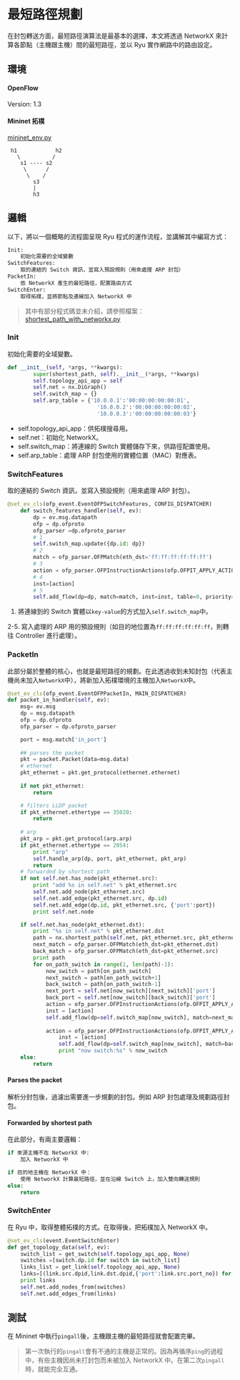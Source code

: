 # 最短路徑規劃

在封包轉送方面，最短路徑演算法是最基本的選擇，本文將透過 NetworkX 來計算各節點（主機跟主機）間的最短路徑，並以 Ryu 實作網路中的路由設定。

## 環境

#### OpenFlow

Version: 1.3

#### Mininet 拓樸
[mininet_env.py](https://github.com/YanHaoChen/Learning-SDN/blob/master/Controller/Ryu/ShortestPath/mininet_env.py)

```
 h1            h2
   \          /
    s1 ---- s2
     \      /
      \    /
        s3
        |
        h3
```

## 邏輯

以下，將以一個概略的流程圖呈現 Ryu 程式的運作流程，並講解其中編寫方式：

```python
Init:
	初始化需要的全域變數
SwitchFeatures:
	取的連結的 Switch 資訊，並寫入預設規則（用來處理 ARP 封包）
PacketIn:
	依 NetworkX 產生的最短路徑，配置路由方式
SwitchEnter:
	取得拓樸，並將節點及連線加入 NetworkX 中
```

> 其中有部分程式碼並未介紹，請參照檔案：[shortest\_path\_with\_networkx.py](https://github.com/YanHaoChen/Learning-SDN/blob/master/Controller/Ryu/ShortestPath/shortest_path_with_networkx.py) 

###  Init

初始化需要的全域變數。

```python
def __init__(self, *args, **kwargs):
		super(shortest_path, self).__init__(*args, **kwargs)
		self.topology_api_app = self
		self.net = nx.DiGraph()
		self.switch_map = {}
		self.arp_table = {'10.0.0.1':'00:00:00:00:00:01',
							'10.0.0.2':'00:00:00:00:00:02',
							'10.0.0.3':'00:00:00:00:00:03'}
```

* self.topology\_api\_app：供拓樸搜尋用。
* self.net：初始化 NetworkX。
* self.switch\_map：將連線的 Switch 實體儲存下來，供路徑配置使用。
* self.arp_table：處理 ARP 封包使用的實體位置（MAC）對應表。

### SwitchFeatures

取的連結的 Switch 資訊，並寫入預設規則（用來處理 ARP 封包）。

```python
@set_ev_cls(ofp_event.EventOFPSwitchFeatures, CONFIG_DISPATCHER)
	def switch_features_handler(self, ev):
		dp = ev.msg.datapath
		ofp = dp.ofproto
		ofp_parser =dp.ofproto_parser
		# 1
		self.switch_map.update({dp.id: dp})
		# 2 
		match = ofp_parser.OFPMatch(eth_dst='ff:ff:ff:ff:ff:ff')
		# 3
		action = ofp_parser.OFPInstructionActions(ofp.OFPIT_APPLY_ACTIONS, [ofp_parser.OFPActionOutput(ofp.OFPP_CONTROLLER)])
		# 4
		inst=[action]
		# 5
		self.add_flow(dp=dp, match=match, inst=inst, table=0, priority=100)
```

1. 將連線到的 Switch 實體以`key-value`的方式加入`self.switch_map`中。

2-5. 寫入處理的 ARP 用的預設規則（如目的地位置為`ff:ff:ff:ff:ff:ff`，則轉往 Controller 進行處理）。

### PacketIn

此部分屬於整體的核心，也就是最短路徑的規劃。在此透過收到未知封包（代表主機尚未加入`NetworkX`中），將新加入拓樸環境的主機加入`NetworkX`中。

```python
@set_ev_cls(ofp_event.EventOFPPacketIn, MAIN_DISPATCHER)
def packet_in_handler(self, ev):
	msg= ev.msg
	dp = msg.datapath
	ofp = dp.ofproto
	ofp_parser = dp.ofproto_parser

	port = msg.match['in_port']
		
	## parses the packet
	pkt = packet.Packet(data=msg.data)
	# ethernet
	pkt_ethernet = pkt.get_protocol(ethernet.ethernet)
		
	if not pkt_ethernet:
		return

	# filters LLDP packet
	if pkt_ethernet.ethertype == 35020:
		return
		
	# arp
	pkt_arp = pkt.get_protocol(arp.arp)
	if pkt_ethernet.ethertype == 2054:
		print "arp"
		self.handle_arp(dp, port, pkt_ethernet, pkt_arp)
		return
	# forwarded by shortest path
	if not self.net.has_node(pkt_ethernet.src):
		print "add %s in self.net" % pkt_ethernet.src
		self.net.add_node(pkt_ethernet.src)
		self.net.add_edge(pkt_ethernet.src, dp.id)
		self.net.add_edge(dp.id, pkt_ethernet.src, {'port':port})
		print self.net.node

	if self.net.has_node(pkt_ethernet.dst):
		print "%s in self.net" % pkt_ethernet.dst
		path = nx.shortest_path(self.net, pkt_ethernet.src, pkt_ethernet.dst)
		next_match = ofp_parser.OFPMatch(eth_dst=pkt_ethernet.dst)
		back_match = ofp_parser.OFPMatch(eth_dst=pkt_ethernet.src)
		print path
		for on_path_switch in range(1, len(path)-1):
			now_switch = path[on_path_switch]
			next_switch = path[on_path_switch+1]
			back_switch = path[on_path_switch-1]
			next_port = self.net[now_switch][next_switch]['port']
			back_port = self.net[now_switch][back_switch]['port']
			action = ofp_parser.OFPInstructionActions(ofp.OFPIT_APPLY_ACTIONS, [ofp_parser.OFPActionOutput(next_port)])
			inst = [action]
			self.add_flow(dp=self.switch_map[now_switch], match=next_match, inst=inst, table=0)
				
			action = ofp_parser.OFPInstructionActions(ofp.OFPIT_APPLY_ACTIONS, [ofp_parser.OFPActionOutput(back_port)])
				inst = [action]
				self.add_flow(dp=self.switch_map[now_switch], match=back_match, inst=inst, table=0)
				print "now switch:%s" % now_switch
	else:
		return
```

#### Parses the packet

解析分封包後，過濾出需要進一步規劃的封包。例如 ARP 封包處理及規劃路徑封包。

#### Forwarded by shortest path

在此部分，有兩主要邏輯：

```python
if 來源主機不在 NetworkX 中:
	加入 NetworkX 中

if 目的地主機在 NetworkX 中：
	使用 NetworkX 計算最短路徑，並在沿線 Switch 上，加入雙向轉送規則
else:
	return
```

### SwitchEnter

在 Ryu 中，取得整體拓樸的方式。在取得後，把拓樸加入 NetworkX 中。

```python
@set_ev_cls(event.EventSwitchEnter)
def get_topology_data(self, ev):
	switch_list = get_switch(self.topology_api_app, None)
	switches =[switch.dp.id for switch in switch_list]
	links_list = get_link(self.topology_api_app, None)
	links=[(link.src.dpid,link.dst.dpid,{'port':link.src.port_no}) for link in links_list]
	print links		
	self.net.add_nodes_from(switches)
	self.net.add_edges_from(links)
```

## 測試

在 Mininet 中執行`pingall`後，主機跟主機的最短路徑就會配置完畢。

> 第一次執行的`pingall`會有不通的主機是正常的。因為再循序`ping`的過程中，有些主機因尚未打封包而未被加入 NetworkX 中。在第二次`pingall`時，就能完全互通。